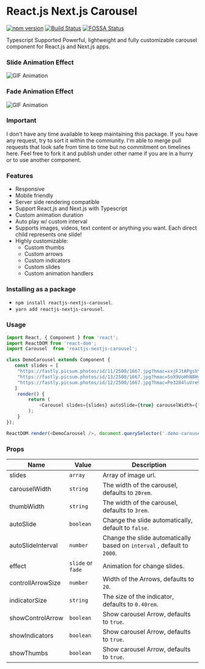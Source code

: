 # React.js Next.js Carousel

[![npm version](https://badge.fury.io/js/react-next-carousel.svg)](https://www.npmjs.com/package/reactjs-nextjs-carousel?activeTab=versionsl)
[![Build Status](https://travis-ci.org/leandrowd/react-next-carousel.svg?branch=master)](https://travis-ci.org/leandrowd/react-next-carousel)
[![FOSSA Status](https://app.fossa.io/api/projects/git%2Bgithub.com%2Fleandrowd%2Freact-responsive-carousel.svg?type=shield)](https://app.fossa.io/projects/git%2Bgithub.com%2Fleandrowd%2Freact-next-carousel?ref=badge_shield)

Typescript Supported Powerful, lightweight and fully customizable carousel component for React.js and Next.js apps.

### Slide Animation Effect

![GIF Animation](/public/slide.gif)

### Fade Animation Effect

![GIF Animation](/public/fade.gif)

### Important

I don't have any time available to keep maintaining this package. If you have any request, try to sort it within the community. I'm able to merge pull requests that look safe from time to time but no commitment on timelines here. Feel free to fork it and publish under other name if you are in a hurry or to use another component.

### Features

- Responsive
- Mobile friendly
- Server side rendering compatible
- Support React.js and Next.js with Typescript
- Custom animation duration
- Auto play w/ custom interval
- Supports images, videos, text content or anything you want. Each direct child represents one slide!
- Highly customizable:
  - Custom thumbs
  - Custom arrows
  - Custom indicators
  - Custom slides
  - Custom animation handlers

### Installing as a package

- `npm install reactjs-nextjs-carousel`.
- `yarn add reactjs-nextjs-carousel`.

### Usage

```javascript
import React, { Component } from 'react';
import ReactDOM from 'react-dom';
import Carousel  from 'reactjs-nextjs-carousel';

class DemoCarousel extends Component {
   const slides = [
    "https://fastly.picsum.photos/id/11/2500/1667.jpg?hmac=xxjFJtAPgshYkysU_aqx2sZir-kIOjNR9vx0te7GycQ",
    "https://fastly.picsum.photos/id/13/2500/1667.jpg?hmac=SoX9UoHhN8HyklRA4A3vcCWJMVtiBXUg0W4ljWTor7s",
    "https://fastly.picsum.photos/id/12/2500/1667.jpg?hmac=Pe3284luVre9ZqNzv1jMFpLihFI6lwq7TPgMSsNXw2w",
   ]
    render() {
        return (
            <Carousel slides={slides} autoSlide={true} carouselWidth={"30rem"} effect="fade" autoSlideInterval={3000}/>
        );
    }
});

ReactDOM.render(<DemoCarousel />, document.querySelector('.demo-carousel'));

```

### Props

| Name              | Value             | Description                                                             |
| ----------------- | ----------------- | ----------------------------------------------------------------------- |
| slides            | `array`           | Array of image url.                                                     |
| carouselWidth     | `string`          | The width of the carousel, defaults to `20rem`.                         |
| thumbWidth        | `string`          | The width of the carousel, defaults to `3rem`.                          |
| autoSlide         | `boolean`         | Change the slide automatically, default to `false`.                     |
| autoSlideInterval | `number`          | Change the slide automatically based on `interval` , default to `2000`. |
| effect            | `slide` or `fade` | Animation for change slides.                                            |
| controllArrowSize | `number`          | Width of the Arrows, defaults to `20`.                                  |
| indicatorSize     | `string`          | The size of the indicator, defaults to `0.40rem`.                       |
| showControlArrow  | `boolean`         | Show carousel Arrow, defaults to `true`.                                |
| showIndicators    | `boolean`         | Show carousel Arrow, defaults to `true`.                                |
| showThumbs        | `boolean`         | Show carousel Arrow, defaults to `true`.                                |
